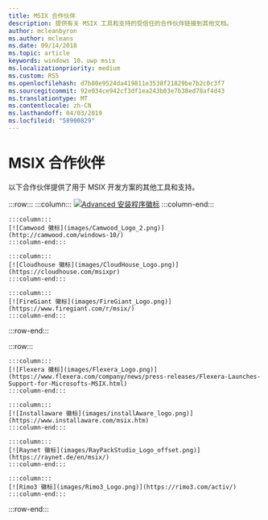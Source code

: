 ```yaml
---
title: MSIX 合作伙伴
description: 提供有关 MSIX 工具和支持的受信任的合作伙伴链接到其他文档。
author: mcleanbyron
ms.author: mcleans
ms.date: 09/14/2018
ms.topic: article
keywords: windows 10，uwp msix
ms.localizationpriority: medium
ms.custom: RS5
ms.openlocfilehash: d7b80e9524da419811e3538f21829be7b2c0c3f7
ms.sourcegitcommit: 92e034ce942cf3df1ea243b03e7b38ed78af4d43
ms.translationtype: MT
ms.contentlocale: zh-CN
ms.lasthandoff: 04/03/2019
ms.locfileid: "58900829"
---
```

# <a name="msix-partners"></a>MSIX 合作伙伴

以下合作伙伴提供了用于 MSIX 开发方案的其他工具和支持。

:::row:::
    :::column:::
    [![Advanced 安装程序徽标](images/AdvancedInstaller_Logo.png)](https://www.advancedinstaller.com/desktop-bridge)
    :::column-end:::

    :::column:::
    [![Camwood 徽标](images/Camwood_Logo_2.png)](http://camwood.com/windows-10/)
    :::column-end:::

<!--
    :::column:::
     [![Apptimized logo](images/Apptimized_Logo.png)](https://www.apptimized.com/solutions/)  
    :::column-end:::
-->
    :::column:::
    [![Cloudhouse 徽标](images/CloudHouse_Logo.png)](https://cloudhouse.com/msixpr)     
    :::column-end:::
<!--
    :::column:::
    [![Emco logo](images/EMCO_Software_Logo.png)](https://emcosoftware.com/msi-package-builder)
    :::column-end:::
-->

    :::column:::
    [![FireGiant 徽标](images/FireGiant_Logo.png)](https://www.firegiant.com/r/msix/)     
    :::column-end:::

:::row-end:::

:::row:::

    :::column:::
    [![Flexera 徽标](images/Flexera_Logo.png)](https://www.flexera.com/company/news/press-releases/Flexera-Launches-Support-for-Microsofts-MSIX.html)    
    :::column-end:::

    :::column:::
    [![Installaware 徽标](images/installAware_logo.png)](https://www.installaware.com/msix.htm)     
    :::column-end:::

    :::column:::
    [![Raynet 徽标](images/RayPackStudio_Logo_offset.png)](https://raynet.de/en/msix/)
    :::column-end:::

    :::column:::
    [![Rimo3 徽标](images/Rimo3_Logo.png)](https://rimo3.com/activ/)
    :::column-end:::

:::row-end:::
